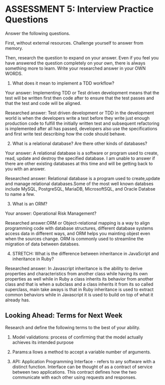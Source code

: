 # ASSESSMENT 5: Interview Practice Questions

Answer the following questions.

First, without external resources. Challenge yourself to answer from memory.

Then, research the question to expand on your answer. Even if you feel you have answered the question completely on your own, there is always something more to learn. Write your researched answer in your OWN WORDS.

1. What does it mean to implement a TDD workflow?

Your answer: Implementing TDD or Test driven development means that the test will be written first then code after to ensure that the test passes and that the test and code will be aligned.

Researched answer: Test driven development  or TDD in the development world is when the developers write a test before they write just enough production code to fulfill the initially written test and subsequent refactoring is implemented after all has passed, developers also use the specifications and first write test describing how the code should behave.

2. What is a relational database? Are there other kinds of databases?

Your answer: A relational database is a software or program used to create, read, update and destroy the specified database. I am unable to answer if there are other existing databases at this time and will be getting back to you with an answer.

Researched answer: Relational database is a program used to create,update and manage relational databases.Some of the most well known databses include MySQL, PostgreSQL, MariaDB, MicrosoftSQL, and Oracle Databse to name a few.

3. What is an ORM?

Your answer: Operational Risk Management?

Researched answer:ORM or Object-relational mapping is a way to align programming code with database structures, different database systems access data in different ways, and ORM helps you mainting objest even when the sources change. ORM is commonly used to streamline the migration of data between databses.

4. STRETCH: What is the difference between inheritance in JavaScript and inheritance in Ruby?

Researched answer:  In Javascript  inheritance is the ability to derive properties and characteristics from another class while having its own properties as well while in Ruby a class inherits its behavior from another class and that is when a subclass and a class inherits it from its so called superclass, main take aways is that in Ruby inheritance is used to extract common behaviors while in Javascript it is used to build on top of what it already has.

## Looking Ahead: Terms for Next Week

Research and define the following terms to the best of your ability.

1. Model validations: process of confirming that the model actually achieves its intended purpose

2. Params:a llows a method to accept a variable number of arguments.

3. API: Application Programming Interface - refers to any software with a distinct function. Interface can be thought of as a contract of service between two applications. This contract defines how the two communicate with each other using requests and responses.
